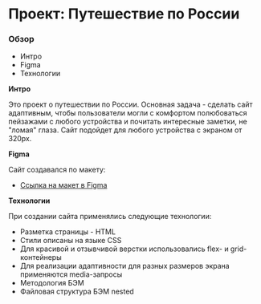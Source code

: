 # Проект: Путешествие по России

### Обзор
* Интро
* Figma
* Технологии

**Интро**

Это проект о путешествии по России.
Основная задача - сделать сайт адаптивным, чтобы пользователи могли с комфортом полюбоваться пейзажами с любого устройства и почитать интересные заметки, не "ломая" глаза.
Сайт подойдет для любого устройства с экраном от 320px.

**Figma**

Сайт создавался по макету:
* [Ссылка на макет в Figma](https://www.figma.com/file/5S2WSbEFL6awjVWJ0NWL8Q/Sprint-3_-Russia-_-desktop-mobile?node-id=28503%3A0)

**Технологии**

При создании сайта применялись следующие технологии:
* Разметка страницы - HTML
* Cтили описаны на языке CSS
* Для красивой и отзывчивой верстки использовались flex- и grid-контейнеры
* Для реализации адаптивности для разных размеров экрана применяются media-запросы
* Методология БЭМ
* Файловая структура БЭМ nested